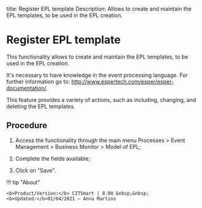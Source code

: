 title: Register EPL template
Description: Allows to create and maintain the EPL templates, to be used in the EPL creation.
# Register EPL template

This functionality allows to create and maintain the EPL templates, to be used
in the EPL creation.

It's necessary to have knowledge in the event processing language. For further
information go to: <http://www.espertech.com/esper/esper-documentation/>.

This feature provides a variety of actions, such as including, changing, and
deleting the EPL templates.

Procedure
-------------

1.  Access the functionality through the main menu Processes \> Event Management
    \> Business Monitor \> Model of EPL;

2.  Complete the fields available;

3.  Click on "Save".

!!! tip "About"

    <b>Product/Version:</b> CITSmart | 8.00 &nbsp;&nbsp;
    <b>Updated:</b>01/04/2021 – Anna Martins
